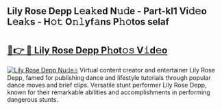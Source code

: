 ## Lily Rose Depp L𝚎a𝚔ed N𝚞𝚍e - Part-kI1 Vi𝚍𝚎o L𝚎a𝚔s - H𝚘𝚝 O𝚗𝚕yf𝚊ns P𝚑𝚘tos selaf

# <h2><a href="http://kf7n8v.oniu.top/?m=Lily+Rose+Depp">🔗👉 🔴 Lily Rose Depp P𝚑ot𝚘𝚜 V𝚒d𝚎o</a></h2>

[![Lily Rose Depp Nu𝚍e𝚜](https://i.imgur.com/0qMVB7G.gif)](http://kf7n8v.oniu.top/?m=Lily+Rose+Depp)
Virtual content creator and entertainer Lily Rose Depp, famed for publishing dance and lifestyle tutorials through popular dance moves and brief clips. Versatile stunt performer Lily Rose Depp, known for their remarkable abilities and accomplishments in performing dangerous stunts.  
